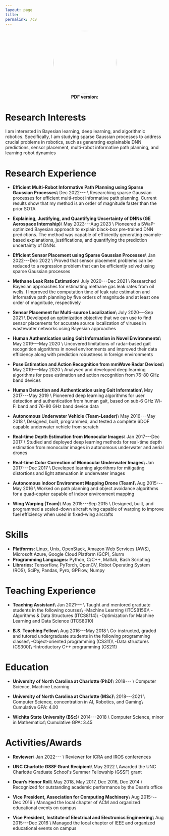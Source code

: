 ```yaml
---
layout: page
title:
permalink: /cv
---
```


<center><img src="{{ site.github.url }}/assets/img/Kalvik.jpg" height="auto" width="200" style="border-radius:50%"></center>
<center><b>PDF version: <a href="{{ site.github.url }}/assets/cv.pdf"><span style="color: #4285F4;"><i class="fa fa-file-text" aria-hidden="true"></i></span></a></b></center>

# Research Interests
I am interested in Bayesian learning, deep learning, and algorithmic robotics. Specifically, I am studying sparse Gaussian processes to address crucial problems in robotics, such as generating explainable DNN predictions, sensor placement, multi-robot informative path planning, and learning robot dynamics

# Research Experience
- **Efficient Multi-Robot Informative Path Planning using Sparse Gaussian Processes**\\
  <span><i class="fa fa-calendar" aria-hidden="true"></i> Dec 2022--- </span>\\
  Researching sparse Gaussian processes for efficient multi-robot informative path planning. Current results show that my method is an order of magnitude faster than the prior SOTA

- **Explaining, Justifying, and Quantifying Uncertainty of DNNs (GE Aerospace Internship)**\\
  <span><i class="fa fa-calendar" aria-hidden="true"></i> May 2023---Aug 2023 </span>\\
  Pioneered a SWaP-optimized Bayesian approach to explain black-box pre-trained DNN predictions. The method was capable of efficiently generating example-based explanations, justifications, and quantifying the prediction uncertainty of DNNs

- **Efficient Sensor Placement using Sparse Gaussian Processes**\\
  <span><i class="fa fa-calendar" aria-hidden="true"></i> Jan 2022---Dec 2022 </span>\\
  Proved that sensor placement problems can be reduced to a regression problem that can be efficiently solved using sparse Gaussian processes

- **Methane Leak Rate Estimation**\\
  <span><i class="fa fa-calendar" aria-hidden="true"></i> July 2020---Dec 2021 </span>\\
  Researched Bayesian approaches for estimating methane gas leak rates from oil wells. I Improved the computation time of leak rate estimation and informative path planning by five orders of magnitude and at least one order of magnitude, respectively

- **Sensor Placement for Multi-source Localization**\\
  <span><i class="fa fa-calendar" aria-hidden="true"></i>  July 2020---Sep 2021 </span>\\
  Developed an optimization objective that we can use to find sensor placements for accurate source localization of viruses in wastewater networks using Bayesian approaches

- **Human Authentication using Gait Information in Novel Environments**\\
  <span><i class="fa fa-calendar" aria-hidden="true"></i>  May 2019---May 2020 </span>\\
  Uncovered limitations of radar-based gait recognition algorithms in novel environments and improved their data efficiency along with prediction robustness in foreign environments

- **Pose Estimation  and Action Recognition from mmWave Radar Devices**\\
  <span><i class="fa fa-calendar" aria-hidden="true"></i>  May 2019---May 2020 </span>\\
  Analysed and developed deep learning algorithms for pose estimation and action recognition from 76-80 GHz band devices

- **Human Detection and Authentication using Gait Information**\\
  <span><i class="fa fa-calendar" aria-hidden="true"></i>  May 2017---May 2019 </span>\\
  Pioneered deep learning algorithms for user detection and authentication from human gait, based on sub-6 GHz Wi-Fi band and 76-80 GHz band device data

- **Autonomous Underwater Vehicle (Team-Leader)**\\
  <span><i class="fa fa-calendar" aria-hidden="true"></i>  May 2016---May 2018 </span>\\
  Designed, built, programmed, and tested a complete 6DOF capable underwater vehicle from scratch

- **Real-time Depth Estimation from Monocular Images**\\
  <span><i class="fa fa-calendar" aria-hidden="true"></i>  Jan 2017---Dec 2017 </span>\\
  Studied and deployed deep learning methods for real-time depth estimation from monocular images in autonomous underwater and aerial drones

- **Real-time Color Correction of Monocular Underwater Images**\\
  <span><i class="fa fa-calendar" aria-hidden="true"></i>  Jan 2017---Dec 2017 </span>\\
  Developed learning algorithms for mitigating distortions and light attenuation in underwater images

- **Autonomous Indoor Environment Mapping Drone (Team)**\\
  <span><i class="fa fa-calendar" aria-hidden="true"></i>  Aug 2015---May 2016 </span>\\
  Worked on path planning and object avoidance algorithms for a quad-copter capable of indoor environment mapping

- **Wing Warping (Team)**\\
  <span><i class="fa fa-calendar" aria-hidden="true"></i>  May 2015---Sep 2015 </span>\\
  Designed, built, and programmed a scaled-down aircraft wing capable of warping to improve fuel efficiency when used in fixed-wing aircrafts

# Skills
- **Platforms:** Linux, Unix, OpenStack, Amazon Web Services (AWS), Microsoft Azure, Google Cloud Platform (GCP), Slurm
- **Programming Languages:** Python, C/C++, Matlab, Bash Scripting
- **Libraries:** Tensorflow, PyTorch, OpenCV, Robot Operating System (ROS), SciPy, Pandas, Pyro, GPFlow, Numpy

# Teaching Experience
- **Teaching Assistant**\\
  <span><i class="fa fa-calendar" aria-hidden="true"></i>  Jan 2021--- </span>\\
  Taught and mentored graduate students in the following courses\\
  \-Machine Learning (ITCS8156)\\
  \-Algorithms & Data Structures (ITCS8114)\\
  \-Optimization for Machine Learning and Data Science (ITCS8010)

- **B.S. Teaching Fellow**\\
  <span><i class="fa fa-calendar" aria-hidden="true"></i>  Aug 2016---May 2018 </span>\\
  Co-instructed, graded and tutored undergraduate students in the following programming classes\\
  \-Object-oriented programming (CS311)\\
  \-Data structures (CS300)\\
  \-Introductory C++ programming (CS211)

# Education
- **University of North Carolina at Charlotte (PhD)**\\
  <span><i class="fa fa-calendar" aria-hidden="true"></i>  2018--- </span>\\
  Computer Science, Machine Learning

- **University of North Carolina at Charlotte (MSc)**\\
  <span><i class="fa fa-calendar" aria-hidden="true"></i>  2018---2021 </span>\\
  Computer Science, concentration in AI, Robotics, and Gaming\\
  Cumulative GPA: 4.00

- **Wichita State University (BSc)**\\
  <span><i class="fa fa-calendar" aria-hidden="true"></i>  2014---2018 </span>\\
  Computer Science, minor in Mathematics\\
  Cumulative GPA: 3.45

# Activities/Awards
- **Reviewer**\\
  <span><i class="fa fa-calendar" aria-hidden="true"></i>  Jan 2022--- </span>\\
  Reviewer for ICRA and IROS conferences

- **UNC Charlotte GSSF Grant Recipient**\\
  <span><i class="fa fa-calendar" aria-hidden="true"></i>  May 2022 </span>\\
  Awarded the UNC Charlotte Graduate School's Summer Fellowship (GSSF) grant
    
- **Dean’s Honor Roll**\\
  <span><i class="fa fa-calendar" aria-hidden="true"></i>  May 2018, May 2017, Dec 2016, Dec 2014 </span>\\
  Recognized for outstanding academic performance  by the Dean’s office

- **Vice President, Association for Computing Machinery**\\
  <span><i class="fa fa-calendar" aria-hidden="true"></i>  Aug 2015---Dec 2016 </span>\\
  Managed the local chapter of ACM and organized educational events on campus

- **Vice President, Institute of Electrical and Electronics Engineering**\\
  <span><i class="fa fa-calendar" aria-hidden="true"></i>  Aug 2015---Dec 2016 </span>\\
  Managed the local chapter of IEEE and organized educational events on campus
